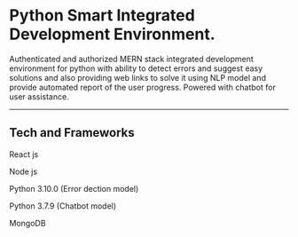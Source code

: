 <h1>Python Smart Integrated Development Environment.</h1>
<p>Authenticated and authorized MERN stack integrated development environment for python with ability to detect errors and suggest easy solutions and also providing web links to solve it using NLP model and provide automated report of the user progress. Powered with chatbot for user assistance.</p>
<hr/>
<h2>Tech and Frameworks</h2>
<p>  React js</p>
<p>  Node js</p>
<p>  Python 3.10.0 (Error dection model)</p>
<p>  Python 3.7.9 (Chatbot model)</p>
<p>  MongoDB</p>
